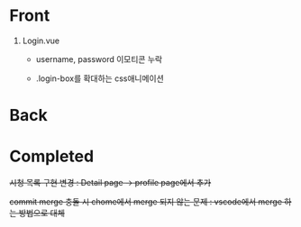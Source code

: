 # Front

1. Login.vue

    - username, password 이모티콘 누락

    - .login-box를 확대하는 css애니메이션

# Back

# Completed

~~시청 목록 구현 변경 : Detail page -> profile page에서 추가~~

~~commit merge 충돌 시 chome에서 merge 되지 않는 문제 : vscode에서 merge 하는 방법으로 대체~~